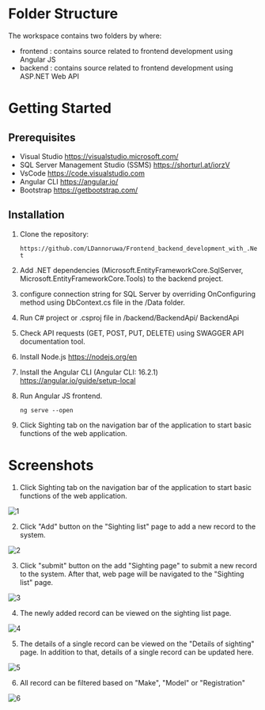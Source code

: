 # Folder Structure

The workspace contains two folders by where:
 - frontend : contains source related to frontend development using Angular JS
 - backend : contains source related to frontend development using ASP.NET Web API

# Getting Started
## Prerequisites
  -  Visual Studio https://visualstudio.microsoft.com/
  -  SQL Server Management Studio (SSMS)  https://shorturl.at/iorzV
  -  VsCode https://code.visualstudio.com
  -  Angular CLI https://angular.io/
  -  Bootstrap https://getbootstrap.com/
    
## Installation

 1. Clone the repository:

    `https://github.com/LDannoruwa/Frontend_backend_development_with_.Net`

 2. Add .NET dependencies (Microsoft.EntityFrameworkCore.SqlServer, Microsoft.EntityFrameworkCore.Tools) to the backend project.
 3. configure connection string for SQL Server by overriding OnConfiguring method using DbContext.cs file in the /Data folder.
 4. Run C# project or .csproj file in /backend/BackendApi/ BackendApi
 5. Check API requests (GET, POST, PUT, DELETE) using SWAGGER API documentation tool.
 6. Install Node.js https://nodejs.org/en
 7. Install the Angular CLI (Angular CLI: 16.2.1) https://angular.io/guide/setup-local
 8. Run Angular JS frontend.
    
      `ng serve --open`
       
 9. Click Sighting tab on the navigation bar of the application to start basic functions of the web application.

# Screenshots
 1. Click Sighting tab on the navigation bar of the application to start basic functions of the web application.
    
![1](https://github.com/LDannoruwa/Frontend_backend_development_with_.Net/assets/53103313/f3ff021d-6465-4afe-a287-723bc2ffa120)

 2. Click "Add" button on the "Sighting list" page to add a new record to the system.
    
![2](https://github.com/LDannoruwa/Frontend_backend_development_with_.Net/assets/53103313/261452b0-a5fa-457f-bfe8-ed83276b0a5b)

3. Click "submit" button on the add "Sighting page" to submit a new record to the system. After that, web page will be navigated to the "Sighting list" page.
   
![3](https://github.com/LDannoruwa/Frontend_backend_development_with_.Net/assets/53103313/429df737-6dfe-40fd-8706-485ae36b817c)

4. The newly added record can be viewed on the sighting list page.

![4](https://github.com/LDannoruwa/Frontend_backend_development_with_.Net/assets/53103313/b43e6ee2-f3ca-406d-9bce-09f2079c88ae)

5. The details of a single record can be viewed on the "Details of sighting" page. In addition to that, details of a single record can be updated here.

![5](https://github.com/LDannoruwa/Frontend_backend_development_with_.Net/assets/53103313/4c466240-e1a8-456d-900f-4697b0a0d063)

6. All record can be filtered based on "Make", "Model" or "Registration"
   
![6](https://github.com/LDannoruwa/Frontend_backend_development_with_.Net/assets/53103313/05210600-02ce-45a8-9361-b6183fdca481)






